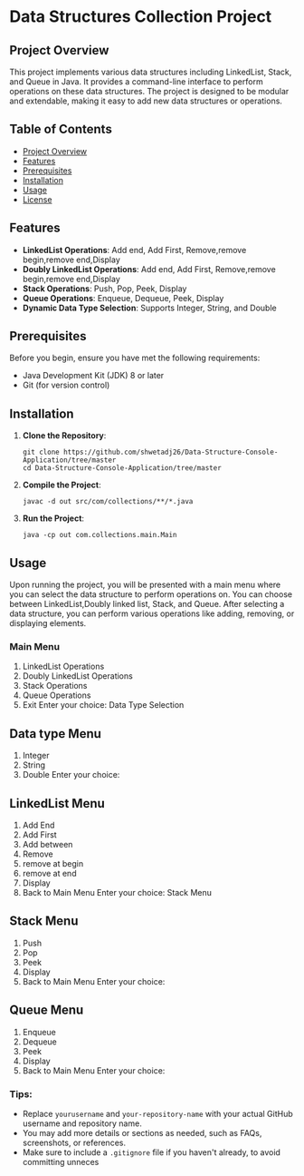 # Data Structures Collection Project

## Project Overview

This project implements various data structures including LinkedList, Stack, and Queue in Java. It provides a command-line interface to perform operations on these data structures. The project is designed to be modular and extendable, making it easy to add new data structures or operations.

## Table of Contents

- [Project Overview](#project-overview)
- [Features](#features)
- [Prerequisites](#prerequisites)
- [Installation](#installation)
- [Usage](#usage)
- [License](#license)

## Features

- **LinkedList Operations**: Add end, Add First, Remove,remove begin,remove end,Display
- **Doubly LinkedList Operations**: Add end, Add First, Remove,remove begin,remove end,Display
- **Stack Operations**: Push, Pop, Peek, Display
- **Queue Operations**: Enqueue, Dequeue, Peek, Display
- **Dynamic Data Type Selection**: Supports Integer, String, and Double

## Prerequisites

Before you begin, ensure you have met the following requirements:
- Java Development Kit (JDK) 8 or later
- Git (for version control)

## Installation

1. **Clone the Repository**:
    ```shweta
    git clone https://github.com/shwetadj26/Data-Structure-Console-Application/tree/master
    cd Data-Structure-Console-Application/tree/master
    ```

2. **Compile the Project**:
    ```shweta
    javac -d out src/com/collections/**/*.java
    ```

3. **Run the Project**:
    ```shweta
    java -cp out com.collections.main.Main
    ```

## Usage

Upon running the project, you will be presented with a main menu where you can select the data structure to perform operations on. You can choose between LinkedList,Doubly linked list, Stack, and Queue. After selecting a data structure, you can perform various operations like adding, removing, or displaying elements.

### Main Menu
1. LinkedList Operations
2. Doubly LinkedList Operations
3. Stack Operations
4. Queue Operations
0. Exit
Enter your choice: 
Data Type Selection

## Data type Menu
1. Integer
2. String
3. Double
Enter your choice:

## LinkedList Menu

1. Add End
2. Add First
3. Add between
4. Remove
5. remove at begin
6. remove at end
4. Display
0. Back to Main Menu
Enter your choice: 
Stack Menu

## Stack Menu
1. Push
2. Pop
3. Peek
4. Display
0. Back to Main Menu
Enter your choice: 

## Queue Menu

1. Enqueue
2. Dequeue
3. Peek
4. Display
0. Back to Main Menu
Enter your choice: 

### Tips:
- Replace `yourusername` and `your-repository-name` with your actual GitHub username and repository name.
- You may add more details or sections as needed, such as FAQs, screenshots, or references.
- Make sure to include a `.gitignore` file if you haven't already, to avoid committing unneces
